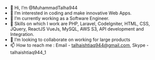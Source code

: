 - 👋 Hi, I’m @MuhammadTalha944
- 👀 I’m interested in coding and make innovative Web Apps.
- 🌱 I’m currently working as a Software Engineer.
- 🌱 Skills on which I work are PHP, Laravel, CodeIgniter, HTML, CSS, JQuery, ReactJS VueJs, MySQL, AWS S3, API development and Integration.
- 💞️ I’m looking to collaborate on working for large products
- 📫 How to reach me : Email - talhaishtiaq944@gmail.com, Skype - talhaishtiaq944_1

<!---
MuhammadTalha944/MuhammadTalha944 is a ✨ special ✨ repository because its `README.md` (this file) appears on your GitHub profile.
You can click the Preview link to take a look at your changes.
--->
